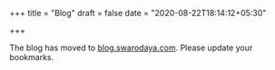 +++
title = "Blog"
draft = false
date = "2020-08-22T18:14:12+05:30"

+++

The blog has moved to [blog.swarodaya.com](https://blog.swarodaya.com). Please update your bookmarks.

